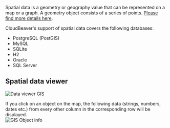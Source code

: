 Spatial data is a geometry or geography value that can be represented on a map or a graph. A geometry object consists of a series of points. [Please find more details here](https://en.wikipedia.org/wiki/Spatial_database).

CloudBeaver's support of spatial data covers the following databases:
- PostgreSQL (PostGIS)
- MySQL
- SQLite
- H2
- Oracle
- SQL Server

## Spatial data viewer

![Data viewer GIS](https://github.com/dbeaver/cloudbeaver/wiki/images/Value-panel-gis.png)

If you click on an object on the map, the following data (strings, numbers, dates etc.) from every other column in the corresponding row will be displayed.<br>
![GIS Object info](https://github.com/dbeaver/cloudbeaver/wiki/images/Value-panel-gis-object-info.png)
